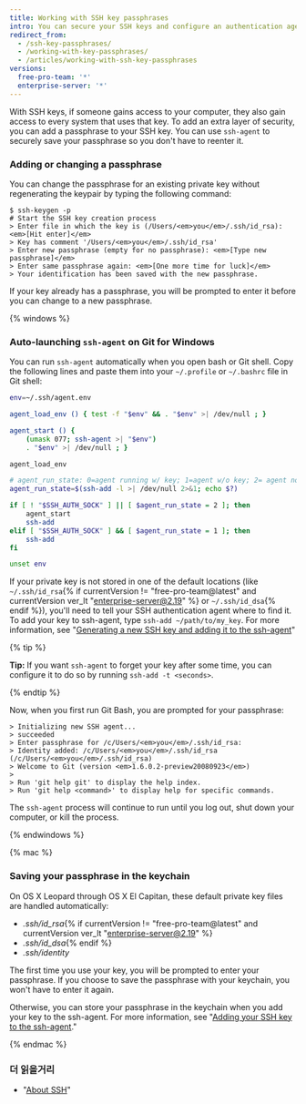 ```yaml
---
title: Working with SSH key passphrases
intro: You can secure your SSH keys and configure an authentication agent so that you won't have to reenter your passphrase every time you use your SSH keys.
redirect_from:
  - /ssh-key-passphrases/
  - /working-with-key-passphrases/
  - /articles/working-with-ssh-key-passphrases
versions:
  free-pro-team: '*'
  enterprise-server: '*'
---
```


With SSH keys, if someone gains access to your computer, they also gain access to every system that uses that key. To add an extra layer of security, you can add a passphrase to your SSH key. You can use `ssh-agent` to securely save your passphrase so you don't have to reenter it.

### Adding or changing a passphrase

You can change the passphrase for an existing private key without regenerating the keypair by typing the following command:

```shell
$ ssh-keygen -p
# Start the SSH key creation process
> Enter file in which the key is (/Users/<em>you</em>/.ssh/id_rsa): <em>[Hit enter]</em>
> Key has comment '/Users/<em>you</em>/.ssh/id_rsa'
> Enter new passphrase (empty for no passphrase): <em>[Type new passphrase]</em>
> Enter same passphrase again: <em>[One more time for luck]</em>
> Your identification has been saved with the new passphrase.
```

If your key already has a passphrase, you will be prompted to enter it before you can change to a new passphrase.

{% windows %}

### Auto-launching `ssh-agent` on Git for Windows

You can run `ssh-agent` automatically when you open bash or Git shell. Copy the following lines and paste them into your `~/.profile` or `~/.bashrc` file in Git shell:

``` bash
env=~/.ssh/agent.env

agent_load_env () { test -f "$env" && . "$env" >| /dev/null ; }

agent_start () {
    (umask 077; ssh-agent >| "$env")
    . "$env" >| /dev/null ; }

agent_load_env

# agent_run_state: 0=agent running w/ key; 1=agent w/o key; 2= agent not running
agent_run_state=$(ssh-add -l >| /dev/null 2>&1; echo $?)

if [ ! "$SSH_AUTH_SOCK" ] || [ $agent_run_state = 2 ]; then
    agent_start
    ssh-add
elif [ "$SSH_AUTH_SOCK" ] && [ $agent_run_state = 1 ]; then
    ssh-add
fi

unset env
```

If your private key is not stored in one of the default locations (like `~/.ssh/id_rsa`{% if currentVersion != "free-pro-team@latest" and currentVersion ver_lt "enterprise-server@2.19" %} or `~/.ssh/id_dsa`{% endif %}), you'll need to tell your SSH authentication agent where to find it. To add your key to ssh-agent, type `ssh-add ~/path/to/my_key`. For more information, see "[Generating a new SSH key and adding it to the ssh-agent](/articles/generating-a-new-ssh-key-and-adding-it-to-the-ssh-agent/)"

{% tip %}

**Tip:** If you want `ssh-agent` to forget your key after some time, you can configure it to do so by running `ssh-add -t <seconds>`.

{% endtip %}

Now, when you first run Git Bash, you are prompted for your passphrase:

```shell
> Initializing new SSH agent...
> succeeded
> Enter passphrase for /c/Users/<em>you</em>/.ssh/id_rsa:
> Identity added: /c/Users/<em>you</em>/.ssh/id_rsa (/c/Users/<em>you</em>/.ssh/id_rsa)
> Welcome to Git (version <em>1.6.0.2-preview20080923</em>)
>
> Run 'git help git' to display the help index.
> Run 'git help <command>' to display help for specific commands.
```

The `ssh-agent` process will continue to run until you log out, shut down your computer, or kill the process.

{% endwindows %}

{% mac %}

### Saving your passphrase in the keychain

On OS X Leopard through OS X El Capitan, these default private key files are handled automatically:

- *.ssh/id_rsa*{% if currentVersion != "free-pro-team@latest" and currentVersion ver_lt "enterprise-server@2.19" %}
- *.ssh/id_dsa*{% endif %}
- *.ssh/identity*

The first time you use your key, you will be prompted to enter your passphrase. If you choose to save the passphrase with your keychain, you won't have to enter it again.

Otherwise, you can store your passphrase in the keychain when you add your key to the ssh-agent. For more information, see "[Adding your SSH key to the ssh-agent](/articles/generating-a-new-ssh-key-and-adding-it-to-the-ssh-agent#adding-your-ssh-key-to-the-ssh-agent)."

{% endmac %}

### 더 읽을거리

- "[About SSH](/articles/about-ssh)"
